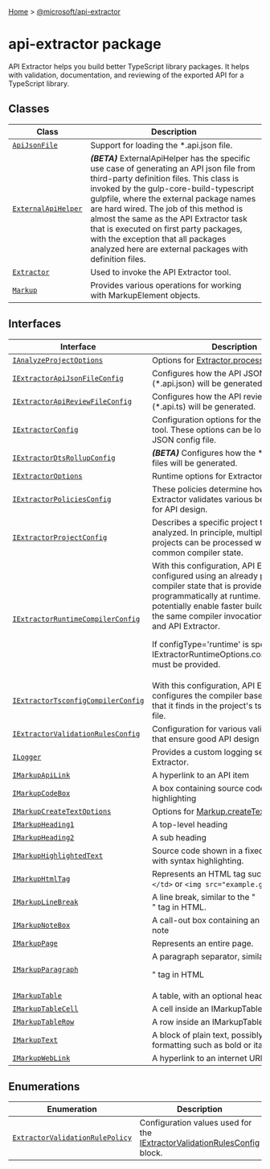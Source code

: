 [Home](./index) &gt; [@microsoft/api-extractor](./api-extractor.md)

# api-extractor package

API Extractor helps you build better TypeScript library packages. It helps with validation, documentation, and reviewing of the exported API for a TypeScript library.

## Classes

|  Class | Description |
|  --- | --- |
|  [`ApiJsonFile`](./api-extractor.apijsonfile.md) | Support for loading the \*.api.json file. |
|  [`ExternalApiHelper`](./api-extractor.externalapihelper.md) | **_(BETA)_** ExternalApiHelper has the specific use case of generating an API json file from third-party definition files. This class is invoked by the gulp-core-build-typescript gulpfile, where the external package names are hard wired. The job of this method is almost the same as the API Extractor task that is executed on first party packages, with the exception that all packages analyzed here are external packages with definition files. |
|  [`Extractor`](./api-extractor.extractor.md) | Used to invoke the API Extractor tool. |
|  [`Markup`](./api-extractor.markup.md) | Provides various operations for working with MarkupElement objects. |

## Interfaces

|  Interface | Description |
|  --- | --- |
|  [`IAnalyzeProjectOptions`](./api-extractor.ianalyzeprojectoptions.md) | Options for [Extractor.processProject](./api-extractor.extractor.processproject.md)<!-- -->. |
|  [`IExtractorApiJsonFileConfig`](./api-extractor.iextractorapijsonfileconfig.md) | Configures how the API JSON files (\*.api.json) will be generated. |
|  [`IExtractorApiReviewFileConfig`](./api-extractor.iextractorapireviewfileconfig.md) | Configures how the API review files (\*.api.ts) will be generated. |
|  [`IExtractorConfig`](./api-extractor.iextractorconfig.md) | Configuration options for the API Extractor tool. These options can be loaded from a JSON config file. |
|  [`IExtractorDtsRollupConfig`](./api-extractor.iextractordtsrollupconfig.md) | **_(BETA)_** Configures how the \*.d.ts rollup files will be generated. |
|  [`IExtractorOptions`](./api-extractor.iextractoroptions.md) | Runtime options for Extractor. |
|  [`IExtractorPoliciesConfig`](./api-extractor.iextractorpoliciesconfig.md) | These policies determine how API Extractor validates various best practices for API design. |
|  [`IExtractorProjectConfig`](./api-extractor.iextractorprojectconfig.md) | Describes a specific project that will be analyzed. In principle, multiple individual projects can be processed while reusing a common compiler state. |
|  [`IExtractorRuntimeCompilerConfig`](./api-extractor.iextractorruntimecompilerconfig.md) | With this configuration, API Extractor is configured using an already prepared compiler state that is provided programmatically at runtime. This can potentially enable faster builds, by reusing the same compiler invocation for tsc, tslint, and API Extractor.<p/>If configType='runtime' is specified, then IExtractorRuntimeOptions.compilerProgram must be provided. |
|  [`IExtractorTsconfigCompilerConfig`](./api-extractor.iextractortsconfigcompilerconfig.md) | With this configuration, API Extractor configures the compiler based on settings that it finds in the project's tsconfig.json file. |
|  [`IExtractorValidationRulesConfig`](./api-extractor.iextractorvalidationrulesconfig.md) | Configuration for various validation checks that ensure good API design |
|  [`ILogger`](./api-extractor.ilogger.md) | Provides a custom logging service to API Extractor. |
|  [`IMarkupApiLink`](./api-extractor.imarkupapilink.md) | A hyperlink to an API item |
|  [`IMarkupCodeBox`](./api-extractor.imarkupcodebox.md) | A box containing source code with syntax highlighting |
|  [`IMarkupCreateTextOptions`](./api-extractor.imarkupcreatetextoptions.md) | Options for [Markup.createTextElements](./api-extractor.markup.createtextelements.md) |
|  [`IMarkupHeading1`](./api-extractor.imarkupheading1.md) | A top-level heading |
|  [`IMarkupHeading2`](./api-extractor.imarkupheading2.md) | A sub heading |
|  [`IMarkupHighlightedText`](./api-extractor.imarkuphighlightedtext.md) | Source code shown in a fixed-width font, with syntax highlighting. |
|  [`IMarkupHtmlTag`](./api-extractor.imarkuphtmltag.md) | Represents an HTML tag such as `<td>` or `</td>` or `<img src="example.gif" />`<!-- -->. |
|  [`IMarkupLineBreak`](./api-extractor.imarkuplinebreak.md) | A line break, similar to the "<br>" tag in HTML. |
|  [`IMarkupNoteBox`](./api-extractor.imarkupnotebox.md) | A call-out box containing an informational note |
|  [`IMarkupPage`](./api-extractor.imarkuppage.md) | Represents an entire page. |
|  [`IMarkupParagraph`](./api-extractor.imarkupparagraph.md) | A paragraph separator, similar to the "<p>" tag in HTML |
|  [`IMarkupTable`](./api-extractor.imarkuptable.md) | A table, with an optional header row |
|  [`IMarkupTableCell`](./api-extractor.imarkuptablecell.md) | A cell inside an IMarkupTableRow element. |
|  [`IMarkupTableRow`](./api-extractor.imarkuptablerow.md) | A row inside an IMarkupTable element. |
|  [`IMarkupText`](./api-extractor.imarkuptext.md) | A block of plain text, possibly with simple formatting such as bold or italics. |
|  [`IMarkupWebLink`](./api-extractor.imarkupweblink.md) | A hyperlink to an internet URL |

## Enumerations

|  Enumeration | Description |
|  --- | --- |
|  [`ExtractorValidationRulePolicy`](./api-extractor.extractorvalidationrulepolicy.md) | Configuration values used for the [IExtractorValidationRulesConfig](./api-extractor.iextractorvalidationrulesconfig.md) block. |

